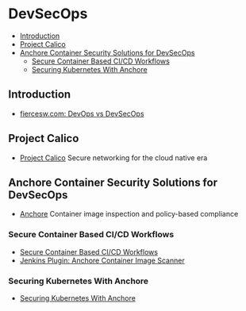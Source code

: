 # DevSecOps
- [Introduction](#introduction)
- [Project Calico](#project-calico)
- [Anchore Container Security Solutions for DevSecOps](#anchore-container-security-solutions-for-devsecops)
    - [Secure Container Based CI/CD Workflows](#secure-container-based-cicd-workflows)
    - [Securing Kubernetes With Anchore](#securing-kubernetes-with-anchore)

## Introduction
- [fiercesw.com: DevOps vs DevSecOps](https://fiercesw.com/devsecops-starter)

## Project Calico
* [Project Calico](https://www.projectcalico.org/) Secure networking for the cloud native era

## Anchore Container Security Solutions for DevSecOps
- [Anchore](https://anchore.com) Container image inspection and policy-based compliance

### Secure Container Based CI/CD Workflows
- [Secure Container Based CI/CD Workflows](https://anchore.com/cicd/)
- [Jenkins Plugin: Anchore Container Image Scanner](https://plugins.jenkins.io/anchore-container-scanner/)

### Securing Kubernetes With Anchore
- [Securing Kubernetes With Anchore](https://anchore.com/kubernetes/)
